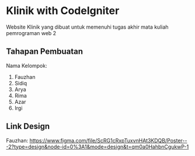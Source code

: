 # Klinik with CodeIgniter

Website Klinik yang dibuat untuk memenuhi tugas akhir mata kuliah pemrograman web 2

## Tahapan Pembuatan

Nama Kelompok:
1. Fauzhan
2. Sidiq
3. Arya
4. Rima
5. Azar
6. Irgi

## Link Design
Fauzhan: https://www.figma.com/file/ScRG1cRxpTuxvnHAt3KDQB/Poster---2?type=design&node-id=0%3A1&mode=design&t=qm0a0HahbnCgukwP-1
